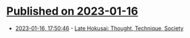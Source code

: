 # [Published on 2023-01-16](index.md)

* [2023-01-16, 17:50:46](https://news.ycombinator.com/item?id=34403383) - [Late Hokusai: Thought, Technique, Society](https://www.britishmuseum.org/research/projects/late-hokusai-thought-technique-society)
